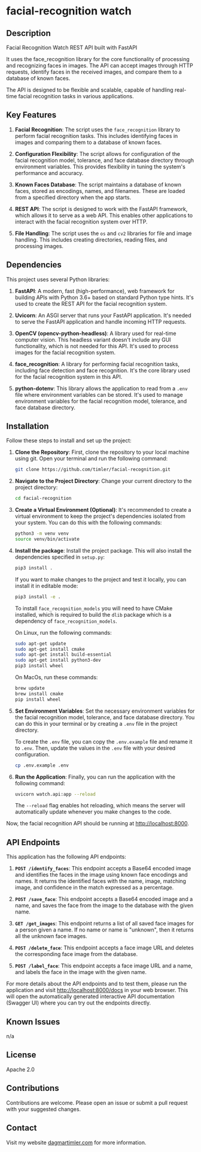 # facial-recognition watch

## Description

Facial Recognition Watch REST API built with FastAPI

It uses the face_recognition library for the core functionality of processing and recognizing faces in images. The API can accept images through HTTP requests, identify faces in the received images, and compare them to a database of known faces.

The API is designed to be flexible and scalable, capable of handling real-time facial recognition tasks in various applications.

## Key Features

1. **Facial Recognition**: The script uses the `face_recognition` library to perform facial recognition tasks. This includes identifying faces in images and comparing them to a database of known faces.

2. **Configuration Flexibility**: The script allows for configuration of the facial recognition model, tolerance, and face database directory through environment variables. This provides flexibility in tuning the system's performance and accuracy.

3. **Known Faces Database**: The script maintains a database of known faces, stored as encodings, names, and filenames. These are loaded from a specified directory when the app starts.

4. **REST API**: The script is designed to work with the FastAPI framework, which allows it to serve as a web API. This enables other applications to interact with the facial recognition system over HTTP.

5. **File Handling**: The script uses the `os` and `cv2` libraries for file and image handling. This includes creating directories, reading files, and processing images.

## Dependencies

This project uses several Python libraries:

1. **FastAPI**: A modern, fast (high-performance), web framework for building APIs with Python 3.6+ based on standard Python type hints. It's used to create the REST API for the facial recognition system.

2. **Uvicorn**: An ASGI server that runs your FastAPI application. It's needed to serve the FastAPI application and handle incoming HTTP requests.

3. **OpenCV (opencv-python-headless)**: A library used for real-time computer vision. This headless variant doesn't include any GUI functionality, which is not needed for this API. It's used to process images for the facial recognition system.

4. **face_recognition**: A library for performing facial recognition tasks, including face detection and face recognition. It's the core library used for the facial recognition system in this API.

5. **python-dotenv**: This library allows the application to read from a `.env` file where environment variables can be stored. It's used to manage environment variables for the facial recognition model, tolerance, and face database directory.

## Installation

Follow these steps to install and set up the project:

1. **Clone the Repository**: First, clone the repository to your local machine using git. Open your terminal and run the following command:

    ```bash
    git clone https://github.com/timler/facial-recognition.git
    ```

2. **Navigate to the Project Directory**: Change your current directory to the project directory:

    ```bash
    cd facial-recognition
    ```

3. **Create a Virtual Environment (Optional)**: It's recommended to create a virtual environment to keep the project's dependencies isolated from your system. You can do this with the following commands:

    ```bash
    python3 -m venv venv
    source venv/bin/activate
    ```

4. **Install the package**: Install the project package. This will also install the dependencies specified in `setup.py`:

    ```bash
    pip3 install .
    ```

    If you want to make changes to the project and test it locally, you can install it in editable mode:

    ```bash
    pip3 install -e .
    ```

    To install `face_recognition_models` you will need to have CMake installed, which is required to build the `dlib` package which is a dependency of `face_recognition_models`.

    On Linux, run the following commands:
    ```bash
    sudo apt-get update
    sudo apt-get install cmake
    sudo apt-get install build-essential
    sudo apt-get install python3-dev
    pip3 install wheel
    ```

    On MacOs, run these commands:
    ```bash
    brew update
    brew install cmake
    pip install wheel
    ```

5. **Set Environment Variables**: Set the necessary environment variables for the facial recognition model, tolerance, and face database directory. You can do this in your terminal or by creating a `.env` file in the project directory. 

    To create the `.env` file, you can copy the `.env.example` file and rename it to `.env`. Then, update the values in the `.env` file with your desired configuration.

    ```bash
    cp .env.example .env
    ```

6. **Run the Application**: Finally, you can run the application with the following command:

    ```bash
    uvicorn watch.api:app --reload
    ```

    The `--reload` flag enables hot reloading, which means the server will automatically update whenever you make changes to the code.

Now, the facial recognition API should be running at [http://localhost:8000](http://localhost:8000).

## API Endpoints

This application has the following API endpoints:

1. **`POST /identify_faces`**: This endpoint accepts a Base64 encoded image and identifies the faces in the image using known face encodings and names. It returns the identified faces with the name, image, matching image, and confidence in the match expressed as a percentage.

2. **`POST /save_face`**: This endpoint accepts a Base64 encoded image and a name, and saves the face from the image to the database with the given name.

3. **`GET /get_images`**: This endpoint returns a list of all saved face images for a person given a name. If no name or name is "unknown", then it returns all the unknown face images.

4. **`POST /delete_face`**: This endpoint accepts a face image URL and deletes the corresponding face image from the database.

5. **`POST /label_face`**: This endpoint accepts a face image URL and a name, and labels the face in the image with the given name.

For more details about the API endpoints and to test them, please run the application and visit [http://localhost:8000/docs](http://localhost:8000/docs) in your web browser. This will open the automatically generated interactive API documentation (Swagger UI) where you can try out the endpoints directly.

## Known Issues

n/a

## License

Apache 2.0

## Contributions

Contributions are welcome. Please open an issue or submit a pull request with your suggested changes.

## Contact

Visit my website [dagmartimler.com](https://www.dagmartimler.com) for more information.

